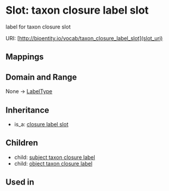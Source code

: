 # Slot: taxon closure label slot


label for taxon closure slot

URI: [http://bioentity.io/vocab/taxon_closure_label_slot](slot_uri)
## Mappings

## Domain and Range

None -> [LabelType](LabelType.md)
## Inheritance

 *  is_a: [closure label slot](closure_label_slot.md)
## Children

 *  child: [subject taxon closure label](subject_taxon_closure_label.md)
 *  child: [object taxon closure label](object_taxon_closure_label.md)
## Used in

